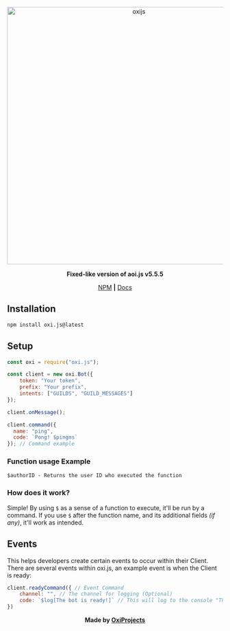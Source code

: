<p align="center">
  <a href="https://oxi.js.org">
    <img width="600" src="https://media.discordapp.net/attachments/1026680546513928265/1137058090982850651/Logo.png?width=1025&height=351" alt="oxijs">
  </a>
</p>

<div align="center">

**Fixed-like version of aoi.js v5.5.5**

[NPM](http://npmjs.org/package/oxi.js) **|** [Docs](https://oxi.js.org)
    
</div>

## Installation

```bash
npm install oxi.js@latest
```

## Setup

```javascript
const oxi = require("oxi.js");

const client = new oxi.Bot({
    token: "Your token",
    prefix: "Your prefix",
    intents: ["GUILDS", "GUILD_MESSAGES"]
});

client.onMessage();

client.command({
  name: "ping",
  code: `Pong! $pingms`
}); // Command example
```

### Function usage Example

```
$authorID - Returns the user ID who executed the function
```

### How does it work?

Simple! By using `$` as a sense of a function to execute, it'll be run by a command. If you use `$` after the function name, and its additional fields _(if any)_, it'll work as intended.

## Events

This helps developers create certain events to occur within their Client. There are several events within oxi.js, an example event is when the Client is ready:

```js
client.readyCommand({ // Event Command
    channel: "", // The channel for logging (Optional)
    code: `$log[The bot is ready!]` // This will log to the console "The bot is ready!"
})
```

<div align="center">

**Made by [OxiProjects](https://github.com/oxijs)**
    
</div>